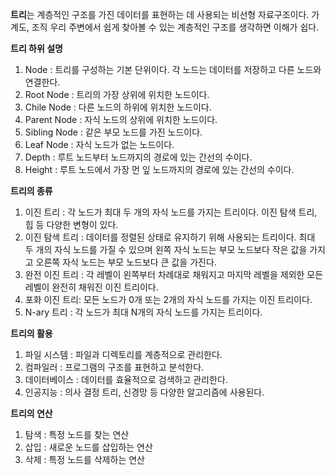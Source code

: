**트리**는 계층적인 구조를 가진 데이터를 표현하는 데 사용되는 비선형 자료구조이다.
가계도, 조직 우리 주변에서 쉽게 찾아볼 수 있는 계층적인 구조를 생각하면 이해가 쉽다.

**트리 하위 설명** 
1. Node : 트리를 구성하는 기본 단위이다. 각 노드는 데이터를 저장하고 다른 노드와 연결한다.
2. Root Node : 트리의 가장 상위에 위치한 노드이다.
3. Chile Node : 다른 노드의 하위에 위치한 노드이다.
4. Parent Node : 자식 노드의 상위에 위치한 노드이다.
5. Sibling Node : 같은 부모 노드를 가진 노드이다.
6. Leaf Node : 자식 노드가 없는 노드이다.
7. Depth : 루트 노드부터 노드까지의 경로에 있는 간선의 수이다.
8. Height : 루트 노드에서 가장 먼 잎 노드까지의 경로에 있는 간선의 수이다.

**트리의 종류**
1. 이진 트리 : 각 노드가 최대 두 개의 자식 노드를 가지는 트리이다. 이진 탐색 트리, 힙 등 다양한 변형이 있다.
2. 이진 탐색 트리 : 데이터를 정렬된 상태로 유지하기 위해 사용되는 트리이다. 최대 두 개의 자식 노드를 가질 수 있으며 왼쪽 자식 노드는 부모 노드보다 작은 값을 가지고 오른쪽 자식 노드는 부모 노드보다 큰 값을 가진다.
3. 완전 이진 트리 : 각 레벨이 왼쪽부터 차례대로 채워지고 마지막 레벨을 제외한 모든 레벨이 완전히 채워진 이진 트리이다.
4. 포화 이진 트리: 모든 노드가 0개 또는 2개의 자식 노드를 가지는 이진 트리이다.
5. N-ary 트리 : 각 노드가 최대 N개의 자식 노드를 가지는 트리이다.

**트리의 활용**
1. 파일 시스템 : 파일과 디렉토리를 계층적으로 관리한다.
2. 컴파일러 : 프로그램의 구조를 표현하고 분석한다.
3. 데이터베이스 : 데이터를 효율적으로 검색하고 관리한다.
4. 인공지능 : 의사 결정 트리, 신경망 등 다양한 알고리즘에 사용된다.

**트리의 연산**
1. 탐색 : 특정 노드를 찾는 연산
2. 삽입 : 새로운 노드를 삽입하는 연산
3. 삭제 : 특정 노드를 삭제하는 연산